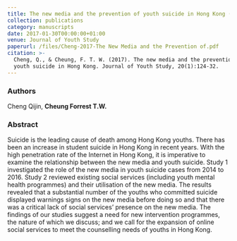 ```yaml
---
title: The new media and the prevention of youth suicide in Hong Kong (In Chinese)
collection: publications
category: manuscripts
date: 2017-01-30T00:00:00+01:00
venue: Journal of Youth Study
paperurl: /files/Cheng-2017-The New Media and the Prevention of.pdf
citation: >-
  Cheng, Q., & Cheung, F. T. W. (2017). The new media and the prevention of
  youth suicide in Hong Kong. Journal of Youth Study, 20(1):124-32.
---
```

### Authors

Cheng Qijin, **Cheung Forrest T.W.**

### Abstract

Suicide is the leading cause of death among Hong Kong youths. There has been an increase in student suicide in Hong Kong in recent years. With the high penetration rate of the Internet in Hong Kong, it is imperative to examine the relationship between the new media and youth suicide. Study 1 investigated the role of the new media in youth suicide cases from 2014 to 2016. Study 2 reviewed existing social services (including youth mental health programmes) and their utilisation of the new media. The results revealed that a substantial number of the youths who committed suicide displayed warnings signs on the new media before doing so and that there was a critical lack of social services’ presence on the new media. The findings of our studies suggest a need for new intervention programmes, the nature of which we discuss; and we call for the expansion of online social services to meet the counselling needs of youths in Hong Kong.